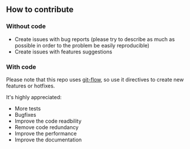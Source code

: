 ## How to contribute

### Without code

* Create issues with bug reports (please try to describe as much as possible in order to the problem be easily reproducible) 
* Create issues with features suggestions

### With code

Please note that this repo uses [git-flow](http://danielkummer.github.io/git-flow-cheatsheet/), so use it directives to create new features or hotfixes. 

It's highly appreciated:

* More tests
* Bugfixes
* Improve the code readbility
* Remove code redundancy
* Improve the performance
* Improve the documentation
